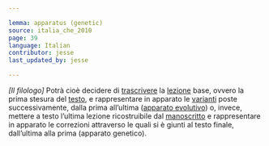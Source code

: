 ```yaml
---

lemma: apparatus (genetic)
source: italia_che_2010
page: 39
language: Italian
contributor: jesse
last_updated_by: jesse

---
```

_[Il filologo]_ Potrà cioè decidere di [trascrivere](transcription.html) la [lezione](readingVariant.html) base, ovvero la prima stesura del [testo](text.html), e rappresentare in apparato le [varianti](varient.html) poste successivamente, dalla prima all’ultima ([apparato evolutivo](apparatusEvolutionary.html)) o, invece, mettere a testo l’ultima lezione ricostruibile dal [manoscritto](manuscript.html) e rappresentare in apparato le correzioni attraverso le quali si è giunti al testo finale, dall’ultima alla prima (apparato genetico).
